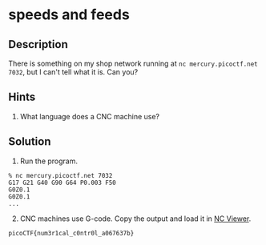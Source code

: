 # speeds and feeds
## Description
There is something on my shop network running at ```nc mercury.picoctf.net 7032```, but I can't tell what it is. Can you?
## Hints
1. What language does a CNC machine use?
## Solution
1. Run the program.
```
% nc mercury.picoctf.net 7032
G17 G21 G40 G90 G64 P0.003 F50
G0Z0.1
G0Z0.1
...

```
2. CNC machines use G-code. Copy the output and load it in [NC Viewer](https://ncviewer.com).
```
picoCTF{num3r1cal_c0ntr0l_a067637b}
```
